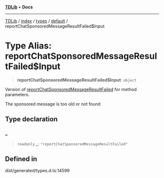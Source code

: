 [**TDLib**](../../../../../../README.md) • **Docs**

***

[TDLib](../../../../../../modules.md) / [index](../../../../../README.md) / [types](../../../README.md) / [default](../README.md) / reportChatSponsoredMessageResultFailed$Input

# Type Alias: reportChatSponsoredMessageResultFailed$Input

> **reportChatSponsoredMessageResultFailed$Input**: `object`

Version of [reportChatSponsoredMessageResultFailed](reportChatSponsoredMessageResultFailed.md) for method parameters.

The sponsored message is too old or not found

## Type declaration

### \_

> `readonly` **\_**: `"reportChatSponsoredMessageResultFailed"`

## Defined in

dist/generated/types.d.ts:14599
